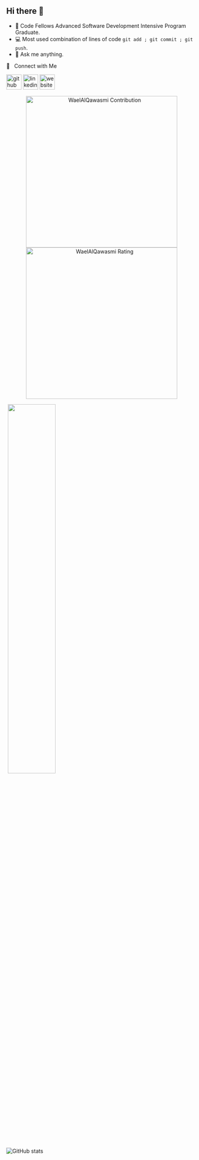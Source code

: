 ## Hi there 👋

<!--
**WaelAlQawasmi/WaelAlQawasmi** is a ✨ _special_ ✨ repository because its `README.md` (this file) appears on your GitHub profile.

Here are some ideas to get you started:

- 🔭 I’m currently working on ...
- 🌱 I’m currently learning ...
- 👯 I’m looking to collaborate on ...
- 🤔 I’m looking for help with ...
- 💬 Ask me about ...
- 📫 How to reach me: ...
- 😄 Pronouns: ...
- ⚡ Fun fact: ...
-->


- :seedling: Code Fellows Advanced Software Development Intensive Program Graduate.
- :computer: Most used combination of lines of code `git add ; git commit ; git push`.
- :speech_balloon: Ask me anything.

🤝 &nbsp; Connect with Me





[<img src='https://cdn.jsdelivr.net/npm/simple-icons@3.0.1/icons/github.svg' alt='github' height='40'>](https://github.com/WaelAlQawasmi) [<img src='https://cdn.jsdelivr.net/npm/simple-icons@3.0.1/icons/linkedin.svg' alt='linkedin' height='40'>](https://www.linkedin.com/in/wael-al-qawasmi/)  [<img src='https://cdn.jsdelivr.net/npm/simple-icons@3.0.1/icons/icloud.svg' alt='website' height='40'>](https://github.com/WaelAlQawasmi) 


<p align = "center">
  <img src = "https://github-readme-stats.vercel.app/api?username=WaelAlQawasmi&count_private=true&theme=dracula&hide_border=true" alt = "WaelAlQawasmi Contribution" width = 400 >
  <img src = "https://github-readme-streak-stats.herokuapp.com?user=WaelAlQawasmi&theme=dracula&hide_border=true" alt = "WaelAlQawasmi Rating" width = 400 >

</p>


<p>&nbsp;<img src="https://github-readme-stats.vercel.app/api/top-langs/?username=WaelAlQawasmi&layout=compact" width="50%"/></p>


![GitHub stats](https://profile-counter.glitch.me/WaelAlQawasmi/count.svg)  

